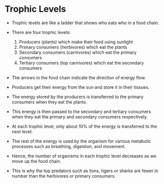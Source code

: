 # Trophic Levels

- Trophic levels are like a ladder that shows who eats who in a food chain.
- There are four trophic levels: 
   1. Producers (plants) which make their food using sunlight
   2. Primary consumers (herbivores) which eat the plants
   3. Secondary consumers (carnivores) which eat the primary consumers
   4. Tertiary consumers (top carnivores) which eat the secondary consumers

- The arrows in the food chain indicate the direction of energy flow.
- Producers get their energy from the sun and store it in their tissues.
- The energy stored by the producers is transferred to the primary consumers when they eat the plants.
- This energy is then passed to the secondary and tertiary consumers when they eat the primary and secondary consumers respectively. 
- At each trophic level, only about 10% of the energy is transferred to the next level. 
- The rest of the energy is used by the organism for various metabolic processes such as breathing, digestion, and movement.
- Hence, the number of organisms in each trophic level decreases as we move up the food chain.
- This is why the top predators such as lions, tigers or sharks are fewer in number than the herbivores or primary consumers.
